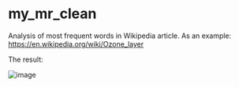 # my_mr_clean

Analysis of most frequent words in Wikipedia article. As an example: https://en.wikipedia.org/wiki/Ozone_layer

The result:

![image](https://user-images.githubusercontent.com/77010178/110150228-355c9f00-7e09-11eb-9c3b-708dec3b2ea2.png)
